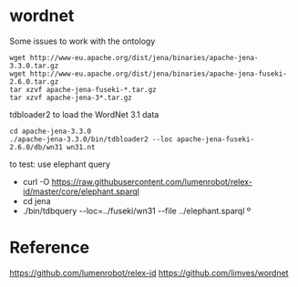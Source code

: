 # wordnet
Some issues to work with the ontology


    wget http://www-eu.apache.org/dist/jena/binaries/apache-jena-3.3.0.tar.gz
    wget http://www-eu.apache.org/dist/jena/binaries/apache-jena-fuseki-2.6.0.tar.gz
    tar xzvf apache-jena-fuseki-*.tar.gz
    tar xzvf apache-jena-3*.tar.gz

tdbloader2 to load the WordNet 3.1 data

    cd apache-jena-3.3.0    
    ./apache-jena-3.3.0/bin/tdbloader2 --loc apache-jena-fuseki-2.6.0/db/wn31 wn31.nt

to test: use elephant query
- curl -O https://raw.githubusercontent.com/lumenrobot/relex-id/master/core/elephant.sparql
- cd jena
- ./bin/tdbquery --loc=../fuseki/wn31 --file ../elephant.sparql º


# Reference
https://github.com/lumenrobot/relex-id
https://github.com/limves/wordnet
